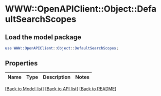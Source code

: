 # WWW::OpenAPIClient::Object::DefaultSearchScopes

## Load the model package
```perl
use WWW::OpenAPIClient::Object::DefaultSearchScopes;
```

## Properties
Name | Type | Description | Notes
------------ | ------------- | ------------- | -------------

[[Back to Model list]](../README.md#documentation-for-models) [[Back to API list]](../README.md#documentation-for-api-endpoints) [[Back to README]](../README.md)


